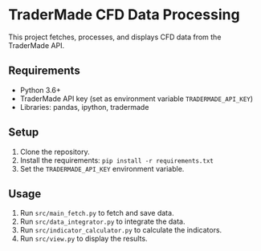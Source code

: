 # TraderMade CFD Data Processing

This project fetches, processes, and displays CFD data from the TraderMade API.

## Requirements

*   Python 3.6+
*   TraderMade API key (set as environment variable `TRADERMADE_API_KEY`)
*   Libraries: pandas, ipython, tradermade

## Setup

1.  Clone the repository.
2.  Install the requirements: `pip install -r requirements.txt`
3.  Set the `TRADERMADE_API_KEY` environment variable.

## Usage

1.  Run `src/main_fetch.py` to fetch and save data.
2.  Run `src/data_integrator.py` to integrate the data.
3.  Run `src/indicator_calculator.py` to calculate the indicators.
4.  Run `src/view.py` to display the results.